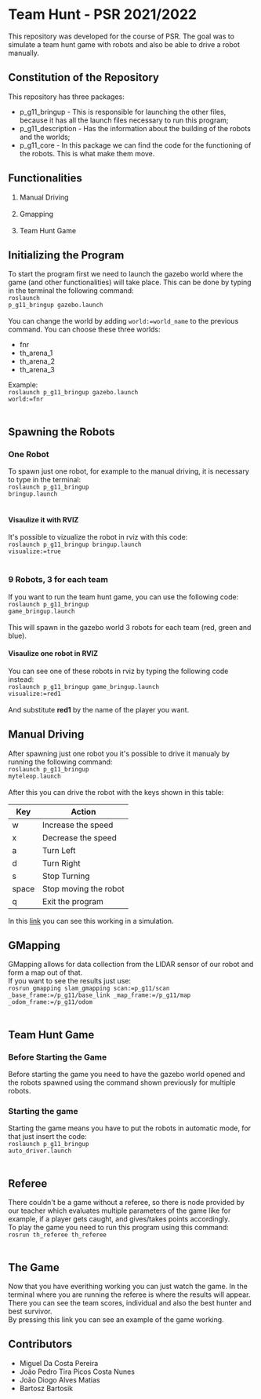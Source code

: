 # Team Hunt - PSR 2021/2022

This repository was developed for the course of PSR. The goal was to simulate a team hunt game with robots and also be able to drive a robot manually.

## Constitution of the Repository
This repository has three packages: <br>
- p_g11_bringup - This is responsible for launching the other files, because it has all the launch files necessary to run this program;
- p_g11_description - Has the information about the building of the robots and the worlds;
- p_g11_core - In this package we can find the code for the functioning of the robots. This is what make them move.

## Functionalities
<ol>
<li> Manual Driving </li><br>
<li> Gmapping </li><br>
<li> Team Hunt Game </li> 
</ol>

## Initializing the Program
To start the program first we need to launch the gazebo world where the game (and other functionalities) will take place. This can be done by typing in the terminal the following command: <br>
<code>roslaunch p_g11_bringup gazebo.launch</code><br><br>
You can change the world by adding <code>world:=world_name</code> to the previous command.
You can choose these three worlds:
- fnr
- th_arena_1
- th_arena_2
- th_arena_3

Example:<br>
<code>roslaunch p_g11_bringup gazebo.launch world:=fnr</code><br><br>

## Spawning the Robots
### One Robot
To spawn just one robot, for example to the manual driving, it is necessary to type in the terminal: <br>
<code>roslaunch p_g11_bringup bringup.launch</code><br><br>
#### Visaulize it with RVIZ
It's possible to vizualize the robot in rviz with this code:<br>
<code>roslaunch p_g11_bringup bringup.launch visualize:=true</code><br><br>

### 9 Robots, 3 for each team
If you want to run the team hunt game, you can use the following code:<br>
<code>roslaunch p_g11_bringup game_bringup.launch</code><br><br>
This will spawn in the gazebo world 3 robots for each team (red, green and blue).<br>
#### Visaulize one robot in RVIZ
You can see one of these robots in rviz by typing the following code instead:<br>
<code>roslaunch p_g11_bringup game_bringup.launch visualize:=red1</code><br><br>
And substitute **red1** by the name of the player you want.

## Manual Driving
After spawning just one robot you it's possible to drive it manualy by running the following command:<br>
<code>roslaunch p_g11_bringup myteleop.launch</code><br><br>
After this you can drive the robot with the keys shown in this table:

| Key         | Action                          |
| ----------- | -----------                     |
| w           | Increase the speed              |
| x           | Decrease the speed              |
| a           | Turn Left                       |
| d           | Turn Right                      |
| s           | Stop Turning                    |
| space       | Stop moving the robot           |
| q           | Exit the program                |

In this [link](https://youtu.be/gR2uT4AY4Go) you can see this working in a simulation.

## GMapping
GMapping allows for data collection from the LIDAR sensor of our robot and form a map out of that.<br>
If you want to see the results just use:<br>
<code>rosrun gmapping slam_gmapping scan:=p_g11/scan _base_frame:=/p_g11/base_link _map_frame:=/p_g11/map _odom_frame:=/p_g11/odom</code><br><br>

## Team Hunt Game
### Before Starting the Game
Before starting the game you need to have the gazebo world opened and the robots spawned using the command shown previously for multiple robots. 

### Starting the game
Starting the game means you have to put the robots in automatic mode, for that just insert the code:<br>
<code>roslaunch p_g11_bringup auto_driver.launch</code><br><br>

###




## Referee
There couldn't be a game without a referee, so there is node provided by our teacher which evaluates multiple parameters of the game like for example, if a player gets caught, and gives/takes points accordingly.<br>
To play the game you need to run this program using this command:<br>
<code>rosrun th_referee th_referee</code><br><br>

## The Game
Now that you have everithing working you can just watch the game. In the terminal where you are running the referee is where the results will appear. There you can see the team scores, individual and also the best hunter and best survivor.<br>
By pressing this link you can see an example of the game working.


## Contributors
<ul>
<li>Miguel Da Costa Pereira</li>
<li>João Pedro Tira Picos Costa Nunes</li>
<li>João Diogo Alves Matias</li>
<li>Bartosz Bartosik</li>
</ul>